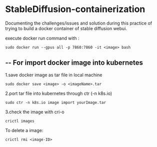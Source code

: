 # StableDiffusion-containerization
Documenting the challenges/issues and solution during this practice of trying to build a docker container of stable diffusion webui.


execute docker run command with :

    sudo docker run --gpus all -p 7860:7860 -it <image> bash


--
For import docker image into kubernetes
--

1.save docker image as tar file in local machine

    sudo docker save <image> -o <imageName>.tar

2.port tar file into kubernetes through ctr (-n k8s.io)

    sudo ctr -n k8s.io image import yourImage.tar

3.check the image with cri-o

    crictl images

To delete a image: 

    crictl rmi <image-ID>
